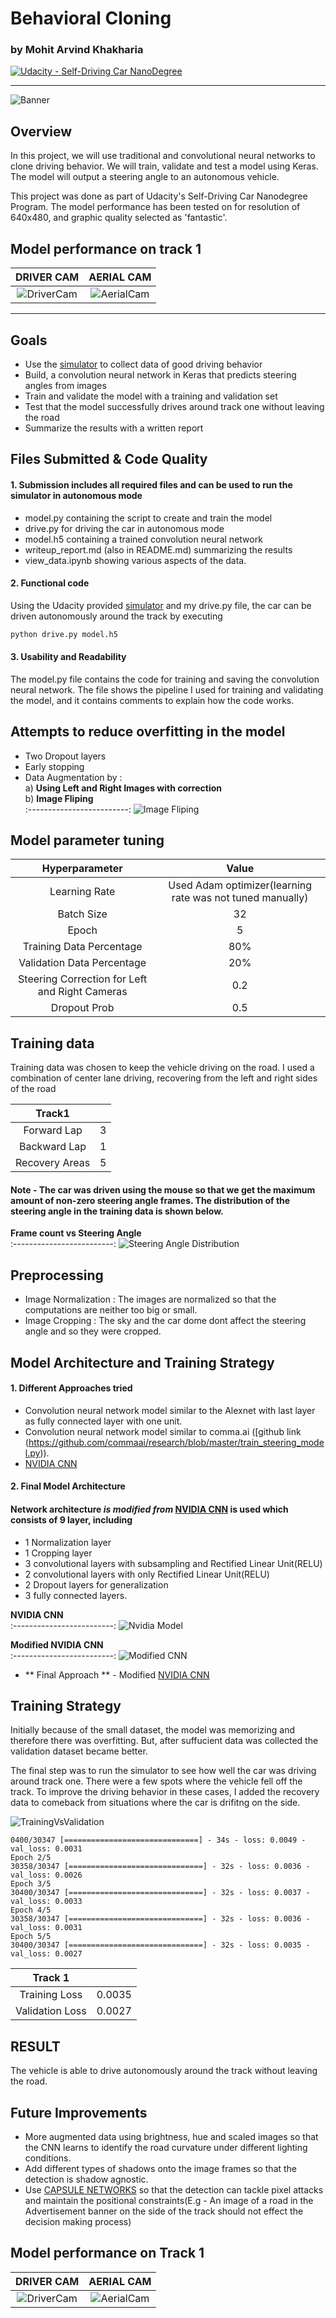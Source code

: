 # **Behavioral Cloning** 
### by Mohit Arvind Khakharia
[![Udacity - Self-Driving Car NanoDegree](https://s3.amazonaws.com/udacity-sdc/github/shield-carnd.svg)](http://www.udacity.com/drive)

[//]: # (Image References)
[image1]: ./write_up_images/nvidia_cnn.png "Nvidia Model"
[image3]: ./write_up_images/data_vs_steering.png "Steering Angle Distribution Image"
[image4]: ./write_up_images/flipped_img.png "Flipped Image"
[image5]: ./write_up_images/origina_vs_cropped.png "Original vs Cropped Image"
[image6]: ./write_up_images/training_vs_validation.png "Training vs Validation Image"
[image7]: ./write_up_images/m-summary.png "Model Summary"
[image8]: ./write_up_images/flipped_img.png "Moving Track1"
[image9]: ./write_up_images/bc.png "Banner"
[image10]: ./write_up_images/autonomous_1.gif "autonomous_1"
[image11]: ./write_up_images/autonomous_2.gif "autonomous_2"

---
![Banner][image9]
## Overview
In this project, we will use traditional and convolutional neural networks to clone driving behavior. We will train, validate and test a model using Keras. The model will output a steering angle to an autonomous vehicle.

This project was done as part of Udacity's Self-Driving Car Nanodegree Program. The model performance has been tested on for resolution of 640x480, and graphic quality selected as 'fantastic'.

## Model performance on track 1

 **DRIVER CAM**                     |  **AERIAL CAM** 
 :-------------------------:|:-------------------------:
 ![DriverCam][image10] |  ![AerialCam][image11]
---

## Goals

* Use the [simulator](https://github.com/udacity/self-driving-car-sim) to collect data of good driving behavior
* Build, a convolution neural network in Keras that predicts steering angles from images
* Train and validate the model with a training and validation set
* Test that the model successfully drives around track one without leaving the road
* Summarize the results with a written report


## Files Submitted & Code Quality

#### 1. Submission includes all required files and can be used to run the simulator in autonomous mode

* model.py containing the script to create and train the model
* drive.py for driving the car in autonomous mode
* model.h5 containing a trained convolution neural network 
* writeup_report.md (also in README.md) summarizing the results
* view_data.ipynb showing various aspects of the data.

#### 2. Functional code
Using the Udacity provided [simulator](https://github.com/udacity/self-driving-car-sim) and my drive.py file, the car can be driven autonomously around the track by executing 
```sh
python drive.py model.h5
```

#### 3. Usability and Readability

The model.py file contains the code for training and saving the convolution neural network. The file shows the pipeline I used for training and validating the model, and it contains comments to explain how the code works.

## Attempts to reduce overfitting in the model
- Two Dropout layers
- Early stopping
- Data Augmentation by :   
a) **Using Left and Right Images with correction**  
b) **Image Fliping**                    
 :-------------------------:
![Image Fliping][image4]               

## Model parameter tuning

 
| Hyperparameter         	|     Value	        					| 
|:---------------------:|:---------------------------------------------:| 
| Learning Rate        			| Used Adam optimizer(learning rate was not tuned manually) 									| 
| Batch Size         			| 32  									| 
| Epoch     				| 5										|
| Training Data Percentage					| 80%								|
| Validation Data Percentage	      			| 20%					 				|
| Steering Correction for Left and Right Cameras				    | 0.2      							|
| Dropout Prob				    | 0.5      							|

## Training data

Training data was chosen to keep the vehicle driving on the road. I used a combination of center lane driving, recovering from the left and right sides of the road 
 
| Track1         	|     	        					| 
|:---------------------:|:---------------------------------------------:| 
| Forward Lap        			| 3						| 
| Backward Lap         			| 1  									| 
| Recovery Areas     				| 5										|

#### Note - The car was driven using the mouse so that we get the maximum amount of non-zero steering angle frames. The distribution of the steering angle in the training data is shown below.
 
 **Frame count vs Steering Angle**                    
 :-------------------------:
 ![Steering Angle Distribution][image3]
 
 ## Preprocessing
 - Image Normalization : The images are normalized so that the computations are neither too big or small.
 - Image Cropping : The sky and the car dome dont affect the steering angle and so they were cropped.

## Model Architecture and Training Strategy

#### 1. Different Approaches tried

- Convolution neural network model similar to the Alexnet with last layer as fully connected layer with one unit. 
- Convolution neural network model similar to comma.ai ([github link (https://github.com/commaai/research/blob/master/train_steering_model.py)).
- [NVIDIA CNN](https://devblogs.nvidia.com/parallelforall/deep-learning-self-driving-cars/)

#### 2. Final Model Architecture

####  Network architecture *is modified from* [NVIDIA CNN](https://devblogs.nvidia.com/parallelforall/deep-learning-self-driving-cars/) is used which consists of 9 layer, including 
- 1 Normalization layer
- 1 Cropping layer
- 3 convolutional layers with subsampling and Rectified Linear Unit(RELU)
- 2 convolutional layers with only Rectified Linear Unit(RELU)
- 2 Dropout layers for generalization
- 3 fully connected layers.

 **NVIDIA CNN**                    
 :-------------------------:
 ![Nvidia Model][image1]
 
  **Modified NVIDIA CNN**                    
 :-------------------------:
 ![Modified CNN][image7]
- ** Final Approach ** - Modified  [NVIDIA CNN](https://devblogs.nvidia.com/parallelforall/deep-learning-self-driving-cars/)

## Training Strategy
Initially because of the small dataset, the model was memorizing and therefore there was overfitting. But, after suffucient data was collected the validation dataset became better.

The final step was to run the simulator to see how well the car was driving around track one. There were a few spots where the vehicle fell off the track. To improve the driving behavior in these cases, I added the recovery data to comeback from situations where the car is drifitng on the side.

![TrainingVsValidation][image6]

```
0400/30347 [==============================] - 34s - loss: 0.0049 - val_loss: 0.0031
Epoch 2/5
30358/30347 [==============================] - 32s - loss: 0.0036 - val_loss: 0.0026
Epoch 3/5
30400/30347 [==============================] - 32s - loss: 0.0037 - val_loss: 0.0033
Epoch 4/5
30358/30347 [==============================] - 32s - loss: 0.0036 - val_loss: 0.0031
Epoch 5/5
30400/30347 [==============================] - 32s - loss: 0.0035 - val_loss: 0.0027
```

| Track 1         	|     	        					| 
|:---------------------:|:---------------------------------------------:| 
| Training Loss        			| 0.0035						| 
| Validation Loss         			| 0.0027  									|

## RESULT
The vehicle is able to drive autonomously around the track without leaving the road.

## Future Improvements
- More augmented data using brightness, hue and scaled images so that the CNN learns to identify the road curvature under different lighting conditions.
- Add different types of shadows onto the image frames so that the detection is shadow agnostic.
- Use [CAPSULE NETWORKS](https://github.com/naturomics/CapsNet-Tensorflow) so that the detection can tackle pixel attacks and maintain the positional constraints(E.g - An image of a road in the Advertisement banner on the side of the track should not effect the decision making process)

## Model performance on Track 1

 **DRIVER CAM**                     |  **AERIAL CAM** 
 :-------------------------:|:-------------------------:
 ![DriverCam][image10] |  ![AerialCam][image11]
